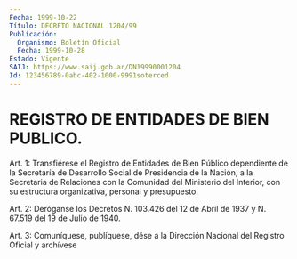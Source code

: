 ```yaml
---
Fecha: 1999-10-22
Título: DECRETO NACIONAL 1204/99
Publicación:
  Organismo: Boletín Oficial
  Fecha: 1999-10-28
Estado: Vigente
SAIJ: https://www.saij.gob.ar/DN19990001204
Id: 123456789-0abc-402-1000-9991soterced
---
```

# REGISTRO DE ENTIDADES DE BIEN PUBLICO.

<a id="1"></a>
Art. 1: Transfiérese el Registro de Entidades  de Bien Público dependiente de la Secretaría de Desarrollo Social de Presidencia de la  Nación,  a  la  Secretaria  de Relaciones con la Comunidad  del Ministerio del Interior, con su estructura organizativa, personal y presupuesto.

<a id="2"></a>
Art. 2: Deróganse los Decretos N. 103.426 del 12 de Abril de 1937 y N. 67.519 del 19 de Julio de 1940.

<a id="3"></a>
Art. 3: Comuníquese, publíquese,  dése a la Dirección Nacional del Registro Oficial y archívese